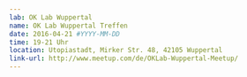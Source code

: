 ```yaml
---
lab: OK Lab Wuppertal
name: OK Lab Wuppertal Treffen
date: 2016-04-21 #YYYY-MM-DD
time: 19-21 Uhr
location: Utopiastadt, Mirker Str. 48, 42105 Wuppertal
link-url: http://www.meetup.com/de/OKLab-Wuppertal-Meetup/
---
```


